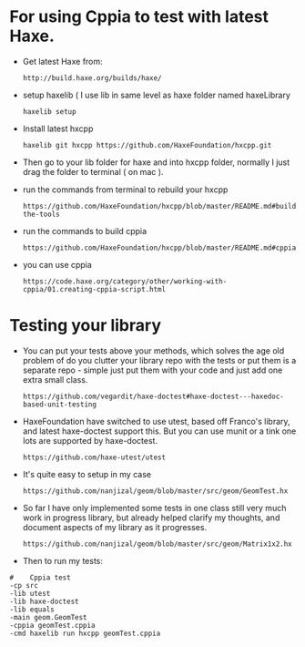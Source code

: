 # For using Cppia to test with latest Haxe.
- Get latest Haxe from:

      http://build.haxe.org/builds/haxe/
    
- setup haxelib ( I use lib in same level as haxe folder named haxeLibrary

      haxelib setup
    
- Install latest hxcpp

      haxelib git hxcpp https://github.com/HaxeFoundation/hxcpp.git
    
- Then go to your lib folder for haxe and into hxcpp folder, normally I just drag the folder to terminal ( on mac ).

- run the commands from terminal to rebuild your hxcpp

      https://github.com/HaxeFoundation/hxcpp/blob/master/README.md#building-the-tools
    
- run the commands to build cppia

      https://github.com/HaxeFoundation/hxcpp/blob/master/README.md#cppia
    
- you can use cppia 

      https://code.haxe.org/category/other/working-with-cppia/01.creating-cppia-script.html

# Testing your library

- You can put your tests above your methods, which solves the age old problem of do you clutter your library repo with the tests or put them is a separate repo - simple just put them with your code and just add one extra small class.

      https://github.com/vegardit/haxe-doctest#haxe-doctest---haxedoc-based-unit-testing 
      
- HaxeFoundation have switched to use utest, based off Franco's library, and latest haxe-doctest support this. But you can use munit or a tink one lots are supported by haxe-doctest.
      
      https://github.com/haxe-utest/utest
      
- It's quite easy to setup in my case

      https://github.com/nanjizal/geom/blob/master/src/geom/GeomTest.hx
      
- So far I have only implemented some tests in one class still very much work in progress library, but already helped clarify my thoughts, and document aspects of my library as it progresses.

      https://github.com/nanjizal/geom/blob/master/src/geom/Matrix1x2.hx
      
- Then to run my tests:

```
#    Cppia test
-cp src
-lib utest
-lib haxe-doctest
-lib equals
-main geom.GeomTest
-cppia geomTest.cppia
-cmd haxelib run hxcpp geomTest.cppia
```
